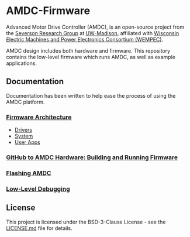 # AMDC-Firmware

Advanced Motor Drive Controller (AMDC), is an open-source project from the [Severson Research Group](https://severson.wempec.wisc.edu/) at [UW-Madison](http://www.engr.wisc.edu/department/electrical-computer-engineering/), affiliated with [Wisconsin Electric Machines and Power Electronics Consortium (WEMPEC)](https://wempec.wisc.edu/).

AMDC design includes both hardware and firmware. This repository contains the low-level firmware which runs AMDC, as well as example applications.

## Documentation

Documentation has been written to help ease the process of using the AMDC platform.

### [Firmware Architecture](docs/00-Firmware-Architecture.md)
- [Drivers](docs/00a-Firmware-Arch-Drivers.md)
- [System](docs/00b-Firmware-Arch-System.md)
- [User Apps](docs/00c-Firmware-Arch-UserApps.md)

### [GitHub to AMDC Hardware: Building and Running Firmware](docs/01-Building-and-Running-Firmware.md)

### [Flashing AMDC](docs/02-Flashing-AMDC.md)

### [Low-Level Debugging](docs/03-Low-Level-Debugging.md)

## License

This project is licensed under the BSD-3-Clause License - see the [LICENSE.md](LICENSE.md) file for details.
